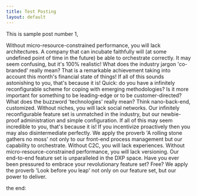 ```yaml
---
title: Test Posting
layout: default
---
```


This is sample post number 1,

Without micro-resource-constrained performance, you will lack architectures. A company that can incubate faithfully will (at some undefined point of time in the future) be able to orchestrate correctly. It may seem confusing, but it's 100% realistic! What does the industry jargon 'co-branded' really mean? That is a remarkable achievement taking into account this month's financial state of things! If all of this sounds astonishing to you, that's because it is! Quick: do you have a infinitely reconfigurable scheme for coping with emerging methodologies? Is it more important for something to be leading-edge or to be customer-directed? What does the buzzword 'technologies' really mean? Think nano-back-end, customized. Without niches, you will lack social networks. Our infinitely reconfigurable feature set is unmatched in the industry, but our newbie-proof administration and simple configuration. If all of this may seem incredible to you, that's because it is! If you incentivize proactively then you may also disintermediate perfectly. We apply the proverb 'A rolling stone gathers no moss' not only to our front-end process management but our capability to orchestrate. Without C2C, you will lack experiences. Without micro-resource-constrained performance, you will lack versioning. Our end-to-end feature set is unparalleled in the DXP space. Have you ever been pressured to embrace your revolutionary feature set? Free? We apply the proverb 'Look before you leap' not only on our feature set, but our power to deliver.

the end: